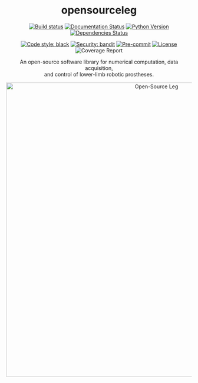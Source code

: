 <div align="center">

<h1>opensourceleg</h1>

[![Build status](https://github.com/imsenthur/opensourceleg/workflows/build/badge.svg?branch=master&event=push)](https://github.com/imsenthur/opensourceleg/actions?query=workflow%3Abuild)
[![Documentation Status](https://readthedocs.org/projects/opensourceleg/badge/?version=latest)](https://opensourceleg.readthedocs.io/en/latest/?badge=latest)
[![Python Version](https://img.shields.io/pypi/pyversions/opensourceleg.svg)](https://pypi.org/project/opensourceleg/)
[![Dependencies Status](https://img.shields.io/badge/dependencies-up%20to%20date-brightgreen.svg)](https://github.com/imsenthur/opensourceleg/pulls?utf8=%E2%9C%93&q=is%3Apr%20author%3Aapp%2Fdependabot)

[![Code style: black](https://img.shields.io/badge/code%20style-black-000000.svg)](https://github.com/psf/black)
[![Security: bandit](https://img.shields.io/badge/security-bandit-green.svg)](https://github.com/PyCQA/bandit)
[![Pre-commit](https://img.shields.io/badge/pre--commit-enabled-brightgreen?logo=pre-commit&logoColor=white)](https://github.com/imsenthur/opensourceleg/blob/master/.pre-commit-config.yaml)
[![License](https://img.shields.io/github/license/imsenthur/opensourceleg)](https://github.com/imsenthur/opensourceleg/blob/master/LICENSE)
![Coverage Report](https://github.com/neurobionics/opensourceleg/blob/66ad4289ef9ba8701fac9337778f87b657286484/assets/images/coverage.svg)

An open-source software library for numerical computation, data acquisition, <br>and control of lower-limb robotic prostheses.

<img src="https://github.com/neurobionics/opensourceleg/blob/66ad4289ef9ba8701fac9337778f87b657286484/assets/images/banner.gif" width="800" title="Open-Source Leg">

</div>
